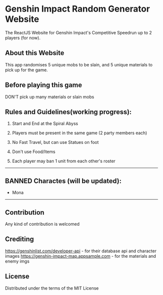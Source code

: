 # Genshin Impact Random Generator Website
The ReactJS Website for Genshin Impact's Competitive Speedrun up to 2 players (for now).

## About this Website
This app randomises 5 unique mobs to be slain, and 5 unique materials to pick up for the game.

## Before playing this game
DON'T pick up many materials or slain mobs

## Rules and Guidelines(working progress):

1. Start and End at the Spiral Abyss

2. Players must be present in the same game (2 party members each)

3. No Fast Travel, but can use Statues on foot

4. Don't use Food/Items

5. Each player may ban 1 unit from each other's roster

----------------
## BANNED Charactes (will be updated): 
- Mona
----------------

## Contribution
Any kind of contribution is welcomed

## Crediting
https://genshinlist.com/developer-api - for their database api and character images
https://genshin-impact-map.appsample.com - for the materials and enemy imgs

## License
Distributed under the terms of the MIT License
